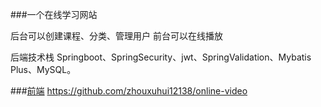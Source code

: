###一个在线学习网站

后台可以创建课程、分类、管理用户 前台可以在线播放

后端技术栈 Springboot、SpringSecurity、jwt、SpringValidation、Mybatis Plus、MySQL。

###[前端]("https://github.com/zhouxuhui12138/online-video") 
https://github.com/zhouxuhui12138/online-video
